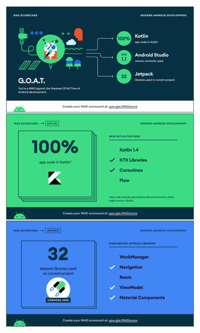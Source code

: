 ![Image](mad_scorecard/summary.png)
![Image](mad_scorecard/kotlin.png)
![Image](mad_scorecard/jetpack.png)

